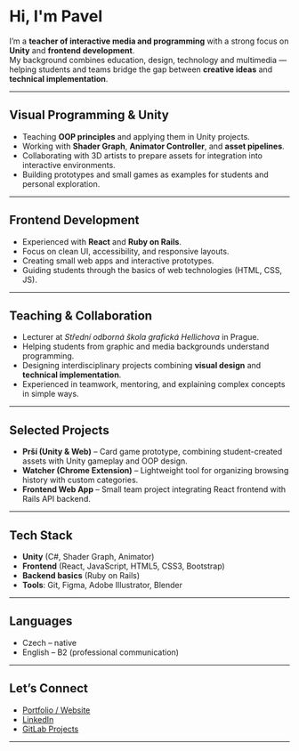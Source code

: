 # Hi, I'm Pavel

I’m a **teacher of interactive media and programming** with a strong focus on **Unity** and **frontend development**.  
My background combines education, design, technology and multimedia — helping students and teams bridge the gap between **creative ideas** and **technical implementation**.  

---

## Visual Programming & Unity
- Teaching **OOP principles** and applying them in Unity projects.  
- Working with **Shader Graph**, **Animator Controller**, and **asset pipelines**.  
- Collaborating with 3D artists to prepare assets for integration into interactive environments.  
- Building prototypes and small games as examples for students and personal exploration.  

---

## Frontend Development
- Experienced with **React** and **Ruby on Rails**.  
- Focus on clean UI, accessibility, and responsive layouts.  
- Creating small web apps and interactive prototypes.  
- Guiding students through the basics of web technologies (HTML, CSS, JS).  

---

## Teaching & Collaboration
- Lecturer at *Střední odborná škola grafická Hellichova* in Prague.  
- Helping students from graphic and media backgrounds understand programming.  
- Designing interdisciplinary projects combining **visual design** and **technical implementation**.  
- Experienced in teamwork, mentoring, and explaining complex concepts in simple ways.  

---

## Selected Projects
- **Prší (Unity & Web)** – Card game prototype, combining student-created assets with Unity gameplay and OOP design.  
- **Watcher (Chrome Extension)** – Lightweight tool for organizing browsing history with custom categories.  
- **Frontend Web App** – Small team project integrating React frontend with Rails API backend.  

---

## Tech Stack
- **Unity** (C#, Shader Graph, Animator)  
- **Frontend** (React, JavaScript, HTML5, CSS3, Bootstrap)  
- **Backend basics** (Ruby on Rails)  
- **Tools**: Git, Figma, Adobe Illustrator, Blender  

---

## Languages
- Czech – native  
- English – B2 (professional communication)  

---

## Let’s Connect
- [Portfolio / Website](https://pavelkonrad.cz)  
- [LinkedIn](https://www.linkedin.com/in/pavekonrad/)  
- [GitLab Projects](https://gitlab.com/pavelk0nrad)  

---
